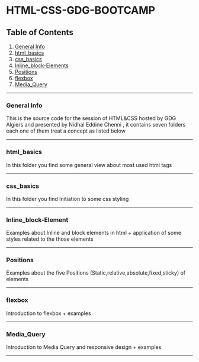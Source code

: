 # HTML-CSS-GDG-BOOTCAMP
## Table of Contents
1. [General Info](#general-info)
2. [html_basics](#html_basics)
3. [css_basics](#css_basics)
4. [Inline_block-Elements](#Inline_block_elements)
5. [Positions](#Positions)
6. [flexbox](#Flexbox)
7. [Media_Query](#Media_Query)

***
### General Info
This is the source code for the session of HTML&CSS hosted by GDG Algiers and presented by Nidhal Eddine Chenni , it contains seven folders each one of them treat a concept as listed below
***
### html_basics
In this folder you find some general view about most used html tags
***
### css_basics
In this folder you find Initiation to some css styling
***
### Inline_block-Element
Examples about Inline and block elements in html + application of some styles related to the those elements
***
### Positions
Examples about the five Positions (Static,relative,absolute,fixed,sticky) of elements 
***
### flexbox
Introduction to flexbox + examples
***
### Media_Query
Introduction to Media Query and responsive design + examples
***
